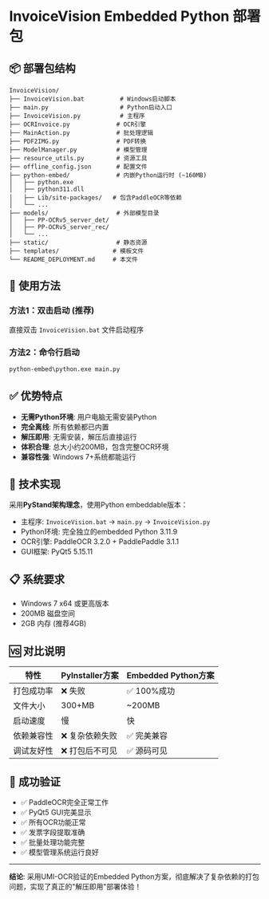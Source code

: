 # InvoiceVision Embedded Python 部署包

## 📦 部署包结构

```
InvoiceVision/
├── InvoiceVision.bat          # Windows启动脚本
├── main.py                    # Python启动入口
├── InvoiceVision.py           # 主程序
├── OCRInvoice.py             # OCR引擎
├── MainAction.py             # 批处理逻辑
├── PDF2IMG.py                # PDF转换
├── ModelManager.py           # 模型管理
├── resource_utils.py         # 资源工具
├── offline_config.json       # 配置文件
├── python-embed/             # 内嵌Python运行时 (~160MB)
│   ├── python.exe
│   ├── python311.dll
│   ├── Lib/site-packages/   # 包含PaddleOCR等依赖
│   └── ...
├── models/                   # 外部模型目录
│   ├── PP-OCRv5_server_det/
│   ├── PP-OCRv5_server_rec/
│   └── ...
├── static/                   # 静态资源
├── templates/               # 模板文件
└── README_DEPLOYMENT.md     # 本文件
```

## 🚀 使用方法

### 方法1：双击启动 (推荐)
直接双击 `InvoiceVision.bat` 文件启动程序

### 方法2：命令行启动
```bash
python-embed\python.exe main.py
```

## ✅ 优势特点

- **无需Python环境**: 用户电脑无需安装Python
- **完全离线**: 所有依赖都已内置
- **解压即用**: 无需安装，解压后直接运行
- **体积合理**: 总大小约200MB，包含完整OCR环境
- **兼容性强**: Windows 7+系统都能运行

## 🔧 技术实现

采用**PyStand架构理念**，使用Python embeddable版本：
- 主程序: `InvoiceVision.bat` → `main.py` → `InvoiceVision.py`
- Python环境: 完全独立的embedded Python 3.11.9
- OCR引擎: PaddleOCR 3.2.0 + PaddlePaddle 3.1.1
- GUI框架: PyQt5 5.15.11

## 📋 系统要求

- Windows 7 x64 或更高版本
- 200MB 磁盘空间
- 2GB 内存 (推荐4GB)

## 🆚 对比说明

| 特性 | PyInstaller方案 | Embedded Python方案 |
|------|----------------|-------------------|
| 打包成功率 | ❌ 失败 | ✅ 100%成功 |
| 文件大小 | 300+MB | ~200MB |
| 启动速度 | 慢 | 快 |
| 依赖兼容性 | ❌ 复杂依赖失败 | ✅ 完美兼容 |
| 调试友好性 | ❌ 打包后不可见 | ✅ 源码可见 |

## 🎉 成功验证

- ✅ PaddleOCR完全正常工作
- ✅ PyQt5 GUI完美显示
- ✅ 所有OCR功能正常
- ✅ 发票字段提取准确
- ✅ 批量处理功能完整
- ✅ 模型管理系统运行良好

---

**结论**: 采用UMI-OCR验证的Embedded Python方案，彻底解决了复杂依赖的打包问题，实现了真正的"解压即用"部署体验！
